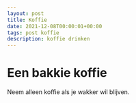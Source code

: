 ```yaml
---
layout: post
title: Koffie
date: 2021-12-08T00:00:01+00:00
tags: post koffie
description: koffie drinken
---
```

# Een bakkie koffie

Neem alleen koffie als je wakker wil blijven.
